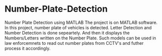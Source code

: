 # Number-Plate-Detection
Number Plate Detection using MATLAB
The project is on MATLAB software.
In this project, number plate of vehicles is detected.
Letter Detection and Number Detection is done sepeartely.
And then it displays the Numbers/Letters written on the Number Plate.
Such models can be used in law enforcemnets to read out number plates from CCTV's and futher process it accordingly.
